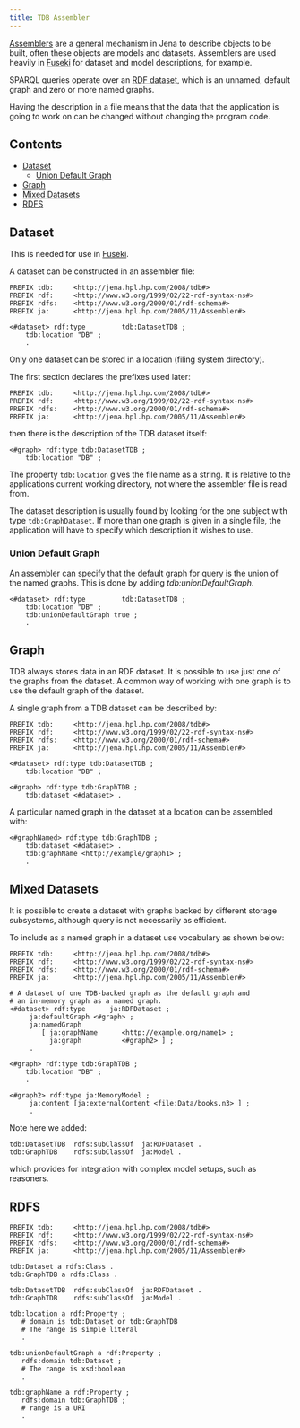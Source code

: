 ```yaml
---
title: TDB Assembler
---
```


[Assemblers](/documentation/assembler/)
are a general mechanism in Jena to describe objects to be built,
often these objects are models and datasets. Assemblers are used
heavily in [Fuseki](../fuseki2/) for
dataset and model descriptions, for example.

SPARQL queries operate over an
[RDF dataset](http://www.w3.org/TR/sparql11-query/#rdfDataset "http://www.w3.org/TR/rdf-sparql-query/#rdfDataset"),
which is an unnamed, default graph and zero or more named graphs.

Having the description in a file means that the data that the
application is going to work on can be changed without changing the
program code.

## Contents

-   [Dataset](#dataset)
    -   [Union Default Graph](#union-default-graph)
-   [Graph](#graph)
-   [Mixed Datasets](#mixed-datasets)
-   [RDFS](#rdfs)

## Dataset

This is needed for use in [Fuseki](../fuseki2/ "Fuseki").

A dataset can be constructed in an assembler file:

    PREFIX tdb:     <http://jena.hpl.hp.com/2008/tdb#>
    PREFIX rdf:     <http://www.w3.org/1999/02/22-rdf-syntax-ns#>
    PREFIX rdfs:    <http://www.w3.org/2000/01/rdf-schema#>
    PREFIX ja:      <http://jena.hpl.hp.com/2005/11/Assembler#>

    <#dataset> rdf:type         tdb:DatasetTDB ;
        tdb:location "DB" ;
        .

Only one dataset can be stored in a location (filing system
directory).

The first section declares the prefixes used later:

    PREFIX tdb:     <http://jena.hpl.hp.com/2008/tdb#>
    PREFIX rdf:     <http://www.w3.org/1999/02/22-rdf-syntax-ns#>
    PREFIX rdfs:    <http://www.w3.org/2000/01/rdf-schema#>
    PREFIX ja:      <http://jena.hpl.hp.com/2005/11/Assembler#>

then there is the description of the TDB dataset itself:

    <#graph> rdf:type tdb:DatasetTDB ;
        tdb:location "DB" ;

The property `tdb:location` gives the file name as a string. It is
relative to the applications current working directory, not where
the assembler file is read from.

The dataset description is usually found by looking for the one
subject with type `tdb:GraphDataset`. If more than one graph is
given in a single file, the application will have to specify which
description it wishes to use.

### Union Default Graph

An assembler can specify that the default graph for query is the
union of the named graphs. This is done by adding
*tdb:unionDefaultGraph*.

    <#dataset> rdf:type         tdb:DatasetTDB ;
        tdb:location "DB" ;
        tdb:unionDefaultGraph true ;
        .

## Graph

TDB always stores data in an RDF dataset.  It is possible to use
just one of the graphs from the dataset.  A common way of working
with one graph is to use the default graph of the dataset.

A single graph from a TDB dataset can be described by:

    PREFIX tdb:     <http://jena.hpl.hp.com/2008/tdb#>
    PREFIX rdf:     <http://www.w3.org/1999/02/22-rdf-syntax-ns#>
    PREFIX rdfs:    <http://www.w3.org/2000/01/rdf-schema#>
    PREFIX ja:      <http://jena.hpl.hp.com/2005/11/Assembler#>

    <#dataset> rdf:type tdb:DatasetTDB ;
        tdb:location "DB" ;

    <#graph> rdf:type tdb:GraphTDB ;
        tdb:dataset <#dataset> .

A particular named graph in the dataset at a location can be
assembled with:

    <#graphNamed> rdf:type tdb:GraphTDB ;
        tdb:dataset <#dataset> .
        tdb:graphName <http://example/graph1> ;
        .

## Mixed Datasets

It is possible to create a dataset with graphs backed by different
storage subsystems, although query is not necessarily as
efficient.

To include as a named graph in a dataset use vocabulary as shown
below:

    PREFIX tdb:     <http://jena.hpl.hp.com/2008/tdb#>
    PREFIX rdf:     <http://www.w3.org/1999/02/22-rdf-syntax-ns#>
    PREFIX rdfs:    <http://www.w3.org/2000/01/rdf-schema#>
    PREFIX ja:      <http://jena.hpl.hp.com/2005/11/Assembler#>

    # A dataset of one TDB-backed graph as the default graph and 
    # an in-memory graph as a named graph.
    <#dataset> rdf:type      ja:RDFDataset ;
         ja:defaultGraph <#graph> ;
         ja:namedGraph
            [ ja:graphName      <http://example.org/name1> ;
              ja:graph          <#graph2> ] ;
         .

    <#graph> rdf:type tdb:GraphTDB ;
        tdb:location "DB" ;
        .

    <#graph2> rdf:type ja:MemoryModel ;
         ja:content [ja:externalContent <file:Data/books.n3> ] ;
         .

Note here we added:

    tdb:DatasetTDB  rdfs:subClassOf  ja:RDFDataset .
    tdb:GraphTDB    rdfs:subClassOf  ja:Model .

which provides for integration with complex model setups, such as
reasoners.

## RDFS

    PREFIX tdb:     <http://jena.hpl.hp.com/2008/tdb#>
    PREFIX rdf:     <http://www.w3.org/1999/02/22-rdf-syntax-ns#>
    PREFIX rdfs:    <http://www.w3.org/2000/01/rdf-schema#>
    PREFIX ja:      <http://jena.hpl.hp.com/2005/11/Assembler#>

    tdb:Dataset a rdfs:Class .
    tdb:GraphTDB a rdfs:Class .

    tdb:DatasetTDB  rdfs:subClassOf  ja:RDFDataset .
    tdb:GraphTDB    rdfs:subClassOf  ja:Model .

    tdb:location a rdf:Property ;
       # domain is tdb:Dataset or tdb:GraphTDB
       # The range is simple literal
       .

    tdb:unionDefaultGraph a rdf:Property ;
       rdfs:domain tdb:Dataset ;
       # The range is xsd:boolean
       .

    tdb:graphName a rdf:Property ;
       rdfs:domain tdb:GraphTDB ;
       # range is a URI
       .
